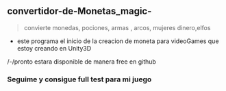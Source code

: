 ## convertidor-de-Monetas_magic-
> convierte monedas, pociones, armas , arcos, mujeres dinero,elfos


* este programa el inicio de la creacion de moneta para videoGames que estoy creando en Unity3D

/-/pronto estara disponible de manera free en github

### Seguime y consigue full test para mi juego
